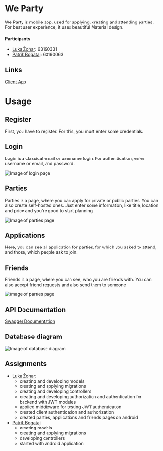 # We Party

We Party is mobile app, used for applying, creating and attending parties. For best user experience, it uses beautiful Material design.

#### Participants

- [Luka Žohar](https://github.com/lukazohar): 63190331
- [Patrik Bogataj](https://github.com/Branko4453): 63190063

## Links

[Client App](https://github.com/lukazohar)

# Usage

## Register

First, you have to register. For this, you must enter some credentials.

## Login

Login is a classical email or username login. For authentication, enter username or email, and password.

![Image of login page](https://i.pinimg.com/originals/a9/02/87/a9028719bf9f998624d72cad32823ac3.png)

## Parties

Parties is a page, where you can apply for private or public parties. You can also create self-hosted ones. Just enter some information, like title, location and price and you're good to start planning!

![Image of parties page](https://i.pinimg.com/originals/64/a5/bb/64a5bb727f12a27b8d208b79b830bc78.png)

## Applications

Here, you can see all application for parties, for which you asked to attend, and those, which people ask to join.

## Friends

Friends is a page, where you can see, who you are friends with. You can also accept friend requests and also send them to someone

![Image of parties page](https://i.pinimg.com/originals/6f/52/05/6f5205165dabb8f5975b83f156a341e8.png)

## API Documentation

[Swagger Documentation](https://api20210112131818.azurewebsites.net/swagger/index.html)

## Database diagram

![Image of database diagram](https://i.pinimg.com/originals/9f/30/4f/9f304fe5285dcb698e96ad3c2ac23d30.png)

## Assignments

- [Luka Žohar](https://github.com/lukazohar):
  - creating and developing models
  - creating and applying migrations
  - creating and developing controllers
  - creating and developing authorization and authentication for backend with JWT modules
  - applied middleware for testing JWT authentication
  - created client authentication and authorization
  - created parties, applications and friends pages on android
- [Patrik Bogataj](https://github.com/Branko4453)
  - creating models
  - creating and applying migrations
  - developing controllers
  - started with android application
